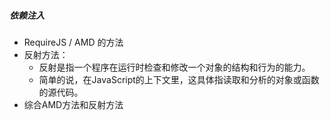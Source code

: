 ##### 依赖注入

- RequireJS / AMD 的方法
- 反射方法：
    - 反射是指一个程序在运行时检查和修改一个对象的结构和行为的能力。
    - 简单的说，在JavaScript的上下文里，这具体指读取和分析的对象或函数的源代码。
- 综合AMD方法和反射方法